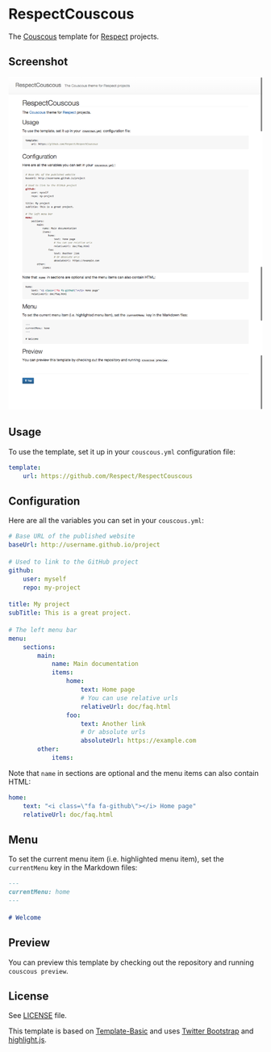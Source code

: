 # RespectCouscous

The [Couscous](http://couscous.io) template for [Respect](http://respect.li) projects.

## Screenshot

![Screenshot](screenshot.png)

## Usage

To use the template, set it up in your `couscous.yml` configuration file:

```yaml
template:
    url: https://github.com/Respect/RespectCouscous
```

## Configuration

Here are all the variables you can set in your `couscous.yml`:

```yaml
# Base URL of the published website
baseUrl: http://username.github.io/project

# Used to link to the GitHub project
github:
    user: myself
    repo: my-project

title: My project
subTitle: This is a great project.

# The left menu bar
menu:
    sections:
        main:
            name: Main documentation
            items:
                home:
                    text: Home page
                    # You can use relative urls
                    relativeUrl: doc/faq.html
                foo:
                    text: Another link
                    # Or absolute urls
                    absoluteUrl: https://example.com
        other:
            items:
```

Note that `name` in sections are optional and the menu items can also contain HTML:

```yaml
home:
    text: "<i class=\"fa fa-github\"></i> Home page"
    relativeUrl: doc/faq.html
```

## Menu

To set the current menu item (i.e. highlighted menu item), set the `currentMenu`
key in the Markdown files:

```markdown
---
currentMenu: home
---

# Welcome
```


## Preview

You can preview this template by checking out the repository and running `couscous preview`.

## License

See [LICENSE](LICENSE.md) file.

This template is based on [Template-Basic](https://github.com/CouscousPHP/Template-Basic)
and uses [Twitter Bootstrap](http://getbootstrap.com) and [highlight.js](https://highlightjs.org).
